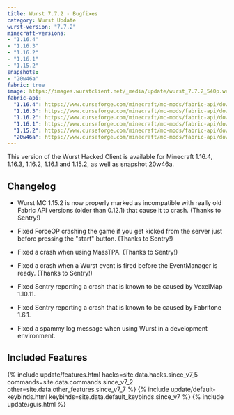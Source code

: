 ```yaml
---
title: Wurst 7.7.2 - Bugfixes
category: Wurst Update
wurst-version: "7.7.2"
minecraft-versions:
- "1.16.4"
- "1.16.3"
- "1.16.2"
- "1.16.1"
- "1.15.2"
snapshots:
- "20w46a"
fabric: true
image: https://images.wurstclient.net/_media/update/wurst_7.7.2_540p.webp
fabric-api:
  "1.16.4": https://www.curseforge.com/minecraft/mc-mods/fabric-api/download/3105073
  "1.16.3": https://www.curseforge.com/minecraft/mc-mods/fabric-api/download/3072712
  "1.16.2": https://www.curseforge.com/minecraft/mc-mods/fabric-api/download/3049174
  "1.16.1": https://www.curseforge.com/minecraft/mc-mods/fabric-api/download/3049057
  "1.15.2": https://www.curseforge.com/minecraft/mc-mods/fabric-api/download/3072698
  "20w46a": https://www.curseforge.com/minecraft/mc-mods/fabric-api/download/3108916
---
```

This version of the Wurst Hacked Client is available for Minecraft 1.16.4, 1.16.3, 1.16.2, 1.16.1 and 1.15.2, as well as snapshot 20w46a.

## Changelog

- Wurst MC 1.15.2 is now properly marked as incompatible with really old Fabric API versions (older than 0.12.1) that cause it to crash. (Thanks to Sentry!)

- Fixed ForceOP crashing the game if you get kicked from the server just before pressing the "start" button. (Thanks to Sentry!)

- Fixed a crash when using MassTPA. (Thanks to Sentry!)

- Fixed a crash when a Wurst event is fired before the EventManager is ready. (Thanks to Sentry!)

- Fixed Sentry reporting a crash that is known to be caused by VoxelMap 1.10.11.

- Fixed Sentry reporting a crash that is known to be caused by Fabritone 1.6.1.

- Fixed a spammy log message when using Wurst in a development environment.

## Included Features

{% include update/features.html hacks=site.data.hacks.since_v7_5 commands=site.data.commands.since_v7_2 other=site.data.other_features.since_v7_7 %}
{% include update/default-keybinds.html keybinds=site.data.default_keybinds.since_v7 %}
{% include update/guis.html %}
